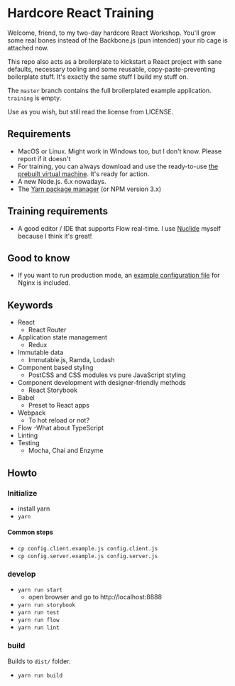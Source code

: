 # Hardcore React Training

Welcome, friend, to my two-day hardcore React Workshop. You'll grow some real bones instead of the Backbone.js (pun intended) your rib cage is attached now.

This repo also acts as a broilerplate to kickstart a React project with sane defaults, necessary tooling and
some reusable, copy-paste-preventing boilerplate stuff. It's exactly the same stuff I build my stuff on.

The `master` branch contains the full broilerplated example application. `training` is empty.

Use as you wish, but still read the license from LICENSE.

## Requirements

- MacOS or Linux. Might work in Windows too, but I don't know. Please report if it doesn't
- For training, you can always download and use the ready-to-use [the prebuilt virtual machine](http://dr-kobros.com/lib/hardcore-react-training-vm.zip). It's ready for action.
- A new Node.js. 6.x nowadays.
- The [Yarn package manager](https://yarnpkg.com) (or NPM version 3.x)

## Training requirements

- A good editor / IDE that supports Flow real-time. I use [Nuclide](https://nuclide.io/) myself because I think it's great!

## Good to know

- If you want to run production mode, an [example configuration file](docs/nginx.conf) for Nginx is included.

## Keywords

- React
  - React Router
- Application state management
  - Redux
- Immutable data
  - Immutable.js, Ramda, Lodash
- Component based styling
  - PostCSS and CSS modules vs pure JavaScript styling
- Component development with designer-friendly methods
  - React Storybook
- Babel
  - Preset to React apps
- Webpack
  - To hot reload or not?
- Flow
  -What about TypeScript
- Linting
- Testing
  - Mocha, Chai and Enzyme

## Howto

### Initialize

- install yarn
- `yarn`

#### Common steps

- `cp config.client.example.js config.client.js`
- `cp config.server.example.js config.server.js`

### develop

- `yarn run start`
  - open browser and go to http://localhost:8888
- `yarn run storybook`
- `yarn run test`
- `yarn run flow`
- `yarn run lint`

### build

Builds to `dist/` folder.

- `yarn run build`
